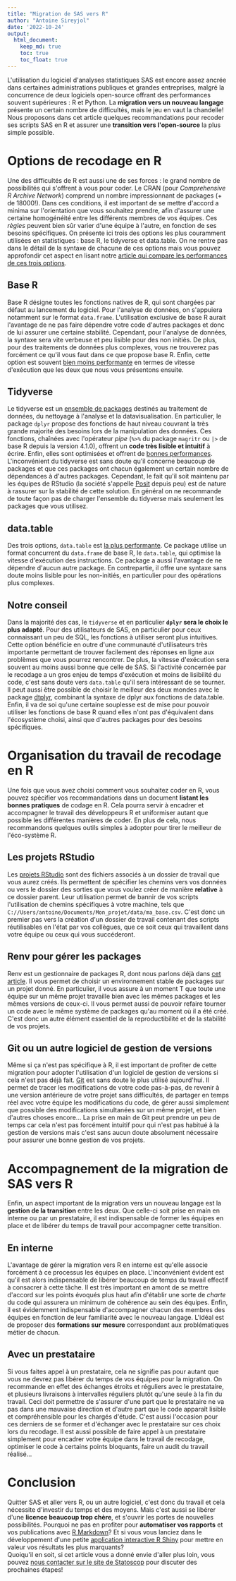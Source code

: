 ```yaml
--- 
title: "Migration de SAS vers R"  
author: "Antoine Sireyjol"  
date: '2022-10-24' 
output: 
  html_document: 
    keep_md: true
    toc: true 
    toc_float: true 
--- 
```


L'utilisation du logiciel d'analyses statistiques SAS est encore assez ancrée dans certaines administrations publiques et grandes entreprises, malgré la concurrence de deux logiciels open-source offrant des performances souvent supérieures : R et Python. La __migration vers un nouveau langage__ présente un certain nombre de difficultés, mais le jeu en vaut la chandelle! Nous proposons dans cet article quelques recommandations pour recoder ses scripts SAS en R et assurer une __transition vers l'open-source__ la plus simple possible.  

# Options de recodage en R   
Une des difficultés de R est aussi une de ses forces : le grand nombre de possibilités qui s'offrent à vous pour coder. Le CRAN (pour _Comprehensive R Archive Network_) comprend un nombre impressionnant de packages (+ de 18000!). Dans ces conditions, il est important de se mettre d'accord a minima sur l'orientation que vous souhaitez prendre, afin d'assurer une certaine homogénéité entre les différents membres de vos équipes. Ces _règles_ peuvent bien sûr varier d'une équipe à l'autre, en fonction de ses besoins spécifiques. On présente ici trois des options les plus couramment utilisées en statistiques : base R, le tidyverse et data.table. On ne rentre pas dans le détail de la syntaxe de chacune de ces options mais vous pouvez approfondir cet aspect en lisant notre [article qui compare les performances de ces trois options](https://blog.statoscop.fr/comparaisons-base-dplyr-datatable.html).  

## Base R   
Base R désigne toutes les fonctions natives de R, qui sont chargées par défaut au lancement du logiciel. Pour l'analyse de données, on s'appuiera notamment sur le format `data.frame`. L'utilisation exclusive de base R aurait l'avantage de ne pas faire dépendre votre code d'autres packages et donc de lui assurer une certaine stabilité. Cependant, pour l'analyse de données, la syntaxe sera vite verbeuse et peu lisible pour des non initiés. De plus, pour des traitements de données plus complexes, vous ne trouverez pas forcément ce qu'il vous faut dans ce que propose base R. Enfin, cette option est souvent [bien moins performante](https://blog.statoscop.fr/comparaisons-base-dplyr-datatable.html) en termes de vitesse d'exécution que les deux que nous vous présentons ensuite.  

## Tidyverse     
Le tidyverse est un [ensemble de packages](https://www.tidyverse.org/) destinés au traitement de données, du nettoyage à l'analyse et la datavisualisation. En particulier, le package `dplyr` propose des fonctions de haut niveau couvrant la très grande majorité des besoins lors de la manipulation des données. Ces fonctions, chaînées avec l'opérateur _pipe_ (`%>%` du package `magritr` ou `|>` de base R depuis la version 4.1.0), offrent un __code très lisible et intuitif__ à écrire. Enfin, elles sont optimisées et offrent de [bonnes performances](https://blog.statoscop.fr/comparaisons-base-dplyr-datatable.html). L'inconvénient du tidyverse est sans doute qu'il concerne beaucoup de packages et que ces packages ont chacun également un certain nombre de dépendances à
d'autres packages. Cependant, le fait qu'il soit maintenu par les équipes de RStudio (la société s'appelle [Posit](https://posit.co/) depuis peu) est de nature à rassurer sur la stabilité de cette solution. En général on ne recommande de toute façon pas de charger l'ensemble du tidyverse mais seulement les packages que vous utilisez.  

## data.table  
Des trois options, `data.table` est [la plus performante](https://blog.statoscop.fr/comparaisons-base-dplyr-datatable.html). Ce package utilise un format concurrent du `data.frame` de base R, le `data.table`, qui optimise la vitesse d'exécution des instructions. Ce package a aussi l'avantage de ne dépendre d'aucun autre package. En contrepartie, il offre une syntaxe sans doute moins lisible pour les non-initiés, en particulier pour des opérations plus complexes.  

## Notre conseil  
Dans la majorité des cas, le `tidyverse` et en particulier __`dplyr` sera le choix le plus adapté__. Pour des utilisateurs de SAS, en particulier pour ceux connaissant un peu de SQL, les fonctions à utiliser seront plus intuitives. Cette option bénéficie en outre d'une communauté d'utilisateurs très importante permettant de trouver facilement des réponses en ligne aux problèmes que vous pourrez rencontrer. De plus, la vitesse d'exécution sera souvent au moins aussi bonne que celle de SAS. Si l'activité concernée par le recodage a un gros enjeu de temps d'exécution et moins de lisibilité du code, c'est sans doute vers `data.table` qu'il sera intéressant de se tourner. Il peut aussi être possible de choisir le meilleur des deux mondes avec le package [dtplyr](https://dtplyr.tidyverse.org/), combinant la syntaxe de dplyr aux fonctions de data.table. Enfin, il va de soi qu'une certaine souplesse est de mise pour pouvoir utiliser les fonctions de base R quand elles n'ont pas d'équivalent dans l'écosystème choisi, ainsi que d'autres packages pour des besoins spécifiques.  

# Organisation du travail de recodage en R  
Une fois que vous avez choisi comment vous souhaitez coder en R, vous pouvez spécifier vos recommandations dans un document __listant les bonnes pratiques__ de codage en R. Cela pourra servir à encadrer et accompagner le travail des développeurs R et uniformiser autant que possible les différentes manières de coder. En plus de cela, nous recommandons quelques outils simples à adopter pour tirer le meilleur de l'éco-système R.    

## Les projets RStudio  
Les [projets RStudio](https://support.rstudio.com/hc/en-us/articles/200526207-Using-RStudio-Projects) sont des fichiers associés à un dossier de travail que vous aurez créés. Ils permettent de spécifier les chemins vers vos données ou vers le dossier des sorties que vous voulez créer de manière __relative__ à ce dossier parent. Leur utilisation permet de bannir de vos scripts l'utilisation de chemins spécifiques à votre machine, tels que `C://Users/antoine/Documents/Mon_projet/data/ma_base.csv`.  C'est donc un premier pas vers la création d'un dossier de travail contenant des scripts réutilisables en l'état par vos collègues, que ce soit ceux qui travaillent dans votre équipe ou ceux qui vous succéderont.  

## Renv pour gérer les packages  
Renv est un gestionnaire de packages R, dont nous parlons déjà dans [cet article](https://blog.statoscop.fr/gestion-des-packages-sur-r-avec-renv.html). Il vous permet de choisir un environnement stable de packages sur un projet donné. En particulier, il vous assure à un moment T que toute une équipe sur un même projet travaille bien avec les mêmes packages et les mêmes versions de ceux-ci. Il vous permet aussi de pouvoir refaire tourner un code avec le même système de packages qu'au moment où il a été créé. C'est donc un autre élément essentiel de la reproductibilité et de la stabilité de vos projets.  

## Git ou un autre logiciel de gestion de versions  
Même si ça n'est pas spécifique à R, il est important de profiter de cette migration pour adopter l'utilisation d'un logiciel de gestion de versions si cela n'est pas déjà fait. [Git](https://githowto.com/) est sans doute le plus utilisé aujourd'hui. Il permet de tracer les modifications de votre code pas-à-pas, de revenir à une version antérieure de votre projet sans difficultés, de partager en temps réel avec votre équipe les modifications du code, de gérer aussi simplement que possible des modifications simultanées sur un même projet, et bien d'autres choses encore... La prise en main de Git peut prendre un peu de temps car cela n'est pas forcément intuitif pour qui n'est pas habitué à la gestion de versions mais c'est sans aucun doute absolument nécessaire pour assurer une bonne gestion de vos projets.    

# Accompagnement de la migration de SAS vers R   
Enfin, un aspect important de la migration vers un nouveau langage est la __gestion de la transition__ entre les deux. Que celle-ci soit prise en main en interne ou par un prestataire, il est indispensable de former les équipes en place et de libérer du temps de travail pour accompagner cette transition.  

## En interne   
L'avantage de gérer la migration vers R en interne est qu'elle associe forcément à ce processus les équipes en place. L'inconvénient évident est qu'il est alors indispensable de libérer beaucoup de temps du travail effectif à consacrer à cette tâche. Il est très important en amont de se mettre d'accord sur les points évoqués plus haut afin d'établir une sorte de _charte_ du code qui assurera un minimum de cohérence au sein des équipes. Enfin, il est évidemment indispensable d'accompagner chacun des membres des équipes en fonction de leur familiarité avec le nouveau langage. L'idéal est de proposer des __formations sur mesure__ correspondant aux problématiques métier de chacun.  

## Avec un prestataire   
Si vous faites appel à un prestataire, cela ne signifie pas pour autant que vous ne devrez pas libérer du temps de vos équipes pour la migration. On recommande en effet des échanges étroits et réguliers avec le prestataire, et plusieurs livraisons à intervalles réguliers plutôt qu'une seule à la fin du travail. Ceci doit permettre de s'assurer d'une part que le prestataire ne va pas dans une mauvaise direction et d'autre part que le code apparaît lisible et compréhensible pour les chargés d'étude. C'est aussi l'occasion pour ces derniers de se former et d'échanger avec le prestataire sur ces choix lors du recodage. Il est aussi possible de faire appel à un prestataire simplement pour encadrer votre équipe dans le travail de recodage, optimiser le code à certains points bloquants, faire un audit du travail réalisé...

# Conclusion  
Quitter SAS et aller vers R, ou un autre logiciel, c'est donc du travail et cela nécessite d'investir du temps et des moyens. Mais c'est aussi se libérer d'une __licence beaucoup trop chère__, et s'ouvrir les portes de nouvelles possibilités. Pourquoi ne pas en profiter pour __automatiser vos rapports__ et vos publications avec [R Markdown](https://rmarkdown.rstudio.com/)? Et si vous vous lanciez dans le développement d'une petite [application interactive R Shiny](https://shiny.rstudio.com/gallery/) pour mettre en valeur vos résultats les plus marquants?   
Quoiqu'il en soit, si cet article vous a donné envie d'aller plus loin, vous pouvez [nous contacter sur le site de Statoscop](https://www.statoscop.fr/contact) pour discuter des prochaines étapes!  

